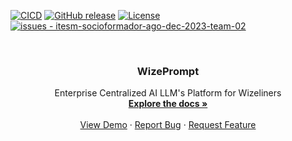 <a name="readme-top"></a>

[![CICD](https://github.com/wizelineacademy/itesm-socioformador-ago-dec-2023-team-02/workflows/CICD/badge.svg)](https://github.com/wizelineacademy/itesm-socioformador-ago-dec-2023-team-02/actions?query=workflow:"CICD")
[![GitHub release](https://img.shields.io/github/release/wizelineacademy/itesm-socioformador-ago-dec-2023-team-02?include_prereleases=&sort=semver&color=E93D44)](https://github.com/wizelineacademy/itesm-socioformador-ago-dec-2023-team-02/releases/)
[![License](https://img.shields.io/badge/License-MIT-E93D44)](#license)
[![issues - itesm-socioformador-ago-dec-2023-team-02](https://img.shields.io/github/issues/wizelineacademy/itesm-socioformador-ago-dec-2023-team-02)](https://github.com/wizelineacademy/itesm-socioformador-ago-dec-2023-team-02/issues)

<!-- PROJECT LOGO -->
<br />
<div align="center">

  <h3 align="center">WizePrompt</h3>

  <p align="center">
    Enterprise Centralized AI LLM's Platform for Wizeliners
    <br />
    <a href="http://52.54.237.87:3001/"><strong>Explore the docs »</strong></a>
    <br />
    <br />
    <a href="http://52.54.237.87:3000/">View Demo</a>
    ·
    <a href="https://github.com/wizelineacademy/itesm-socioformador-ago-dec-2023-team-02/issues">Report Bug</a>
    ·
    <a href="https://github.com/wizelineacademy/itesm-socioformador-ago-dec-2023-team-02/issues">Request Feature</a>
  </p>
</div>

